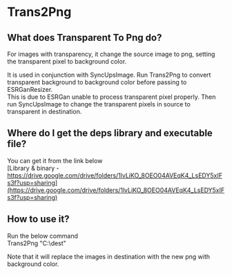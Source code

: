 # Trans2Png
## What does Transparent To Png do?
For images with transparency, it change the source image to png, setting the transparent pixel to background color.

It is used in conjunction with SyncUpsImage. Run Trans2Png to convert transparent background to background color before passing to ESRGanResizer.  
This is due to ESRGan unable to process transparent pixel properly. Then run SyncUpsImage to change the transparent pixels in source to transparent in destination.

## Where do I get the deps library and executable file?
You can get it from the link below  
[Library & binary - https://drive.google.com/drive/folders/1lvLiKO_8OEO04AVEqK4_LsEDY5xIFs3f?usp=sharing](https://drive.google.com/drive/folders/1lvLiKO_8OEO04AVEqK4_LsEDY5xIFs3f?usp=sharing)

## How to use it?
Run the below command  
  Trans2Png "C:\dest"

Note that it will replace the images in destination with the new png with background color.
